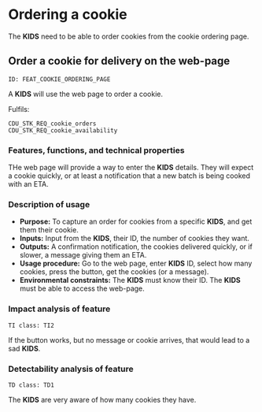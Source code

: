# Ordering a cookie

<!-- toc -->

The **KIDS** need to be able to order cookies from the cookie ordering page.

## Order a cookie for delivery on the web-page

    ID: FEAT_COOKIE_ORDERING_PAGE

A **KIDS** will use the web page to order a cookie.

Fulfils:

    CDU_STK_REQ_cookie_orders
    CDU_STK_REQ_cookie_availability

### Features, functions, and technical properties

THe web page will provide a way to enter the **KIDS** details.
They will expect a cookie quickly, or at least a notification that a new batch
is being cooked with an ETA.


### Description of usage

- **Purpose:**
    To capture an order for cookies from a specific **KIDS**, and get them their cookie.
- **Inputs:**
    Input from the **KIDS**, their ID, the number of cookies they want.
- **Outputs:**
    A confirmation notification, the cookies delivered quickly, or if slower, a
    message giving them an ETA.
- **Usage procedure:**
    Go to the web page,
    enter **KIDS** ID,
    select how many cookies,
    press the button,
    get the cookies (or a message).
- **Environmental constraints:**
    The **KIDS** must know their ID.
    The **KIDS** must be able to access the web-page.

### Impact analysis of feature

    TI class: TI2

If the button works, but no message or cookie arrives,
that would lead to a sad **KIDS**.

### Detectability analysis of feature

    TD class: TD1

The **KIDS** are very aware of how many cookies they have.
